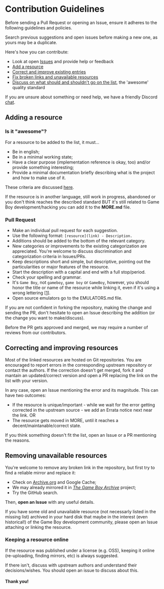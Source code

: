 # Contribution Guidelines

Before sending a Pull Request or opening an Issue, ensure it adheres to the following guidelines and policies.

Search previous suggestions and open issues before making a new one, as yours may be a duplicate.

Here's how you can contribute:

- Look at open [Issues](https://github.com/avivace/awesome-gbdev/issues) and provide help or feedback 
- [Add a resource](#adding-a-resource)
- [Correct and improve existing entries](#correcting-and-improving-resources)
- [Fix broken links and unavailable resources](#removing-unavailable-resources)
- [Discuss on what should and shouldn't go on the list](https://github.com/gbdev/awesome-gbdev/issues/96), the 'awesome' quality standard

If you are unsure about something or need help, we have a friendly Discord [chat](https://discord.gg/gpBxq85).

## Adding a resource

### Is it "awesome"?

For a resource to be added to the list, it must...

- Be in english;
- Be in a minimal working state;
- Have a clear purpose (implementation reference is okay, too) and/or provide something interesting;
- Provide a minimal documentation briefly describing what is the project and how to make use of it.

These criteria are discussed [here](https://github.com/gbdev/awesome-gbdev/issues/96).

If the resource is in another language, still work in progress, abandoned or you don't think reaches the described standard BUT it's still related to Game Boy development/hacking you can add it to the **MORE.md** file.

### Pull Request

- Make an individual pull request for each suggestion.
- Use the following format: `[resource](link) - Description.`
- Additions should be added to the bottom of the relevant category.
- New categories or improvements to the existing categorization are appreciated. You're welcome to discuss discrimination and categorization criteria in Issues/PRs.
- Keep descriptions short and simple, but descriptive, pointing out the particularities or major features of the resource.
- Start the description with a capital and end with a full stop/period.
- Check your spelling and grammar.
- It's `Game Boy`, not `gameboy`, `game boy` or `GameBoy`, however, you should honor the title or name of the resource while linking it, even if it's using a wrong lettering \[[1](https://github.com/avivace/awesome-gbdev/issues/34)\].
- Open source emulators go to the EMULATORS.md file.

If you are not confident in forking the repository, making the change and sending the PR, don't hesitate to open an Issue describing the addition (or the change you want to make/discuss).

Before the PR gets approved and merged, we may require a number of reviews from our contributors.

## Correcting and improving resources

Most of the linked resources are hosted on Git repositories. You are encouraged to report errors in the corresponding upstream repository or contact the authors. If the correction doesn't get merged, fork it and mantain an updated/correct version and open a PR replacing the link on the list with your version.

In any case, open an Issue mentioning the error and its magnitude. This can have two outcomes:

- If the resource is unique/important - while we wait for the error getting corrected in the upstream source - we add an Errata notice next near the link. OR
- The resource gets moved in MORE, until it reaches a decent/maintanable/correct state.

If you think something doesn't fit the list, open an Issue or a PR mentioning the reasons.

## Removing unavailable resources

You're welcome to remove any broken link in the repository, but first try to find a reliable mirror and replace it:

- Check on [Archive.org](https://archive.org/) and Google Cache;
- We may already mirrored it in [*The Game Boy Archive*](https://github.com/gb-archive/core) project;
- Try the GitHub search.

Then, **open an Issue** with any useful details.

If you have some old and unavailable resource (not necessarly listed in the missing list) archived in your hard disk that maybe in the interest (even historical!) of the Game Boy development community, please open an Issue attaching or linking the resource.

### Keeping a resource online

If the resource was published under a license (e.g. OSS), keeping it online (re-uploading, finding mirrors, etc) is always suggested.

If there isn't, discuss with upstream authors and understand their decisions/wishes. You should open an issue to discuss about this.

#### Thank you!
